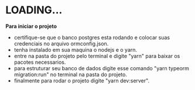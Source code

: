 # LOADING...

**Para iniciar o projeto**
- certifique-se que o banco postgres esta rodando e colocar suas credenciais no arquivo ormconfig.json.
- tenha instalado  em sua maquina o nodejs e o yarn.
- entre na pasta do projeto pelo terminal e digite "yarn" para baixar os pacotes necessarios.
- para estruturar seu banco de dados digite esse comando "yarn typeorm migration:run" no terminal na pasta do projeto.
- finalmente para rodar o projeto digite "yarn dev:server".